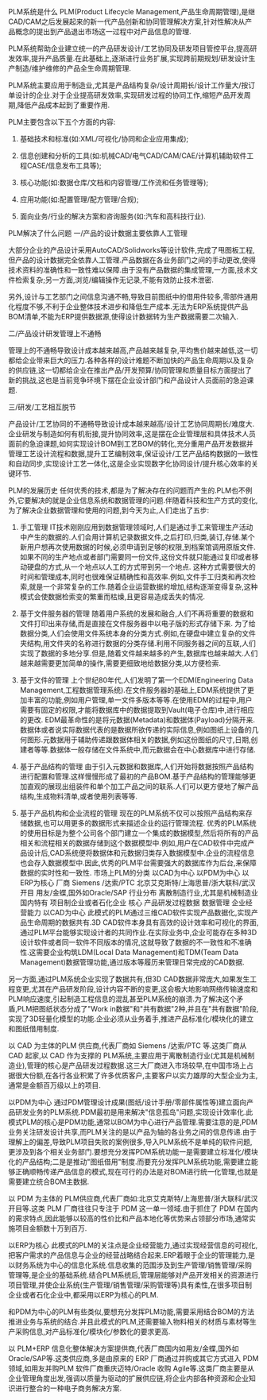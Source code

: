 PLM系统是什么
PLM(Product Lifecycle Management,产品生命周期管理),是继CAD/CAM之后发展起来的新一代产品创新和协同管理解决方案,针对性解决从产品概念的提出到产品退出市场这一过程中对产品信息的管理.

PLM系统帮助企业建立统一的产品研发设计/工艺协同及研发项目管控平台,提高研发效率,提升产品质量.在此基础上,逐渐进行业务扩展,实现跨前期规划/研发设计生产制造/维护维修的产品全生命周期管理.

PLM系统主要应用于制造业,尤其是产品结构复杂/设计周期长/设计工作量大/按订单设计的企业.对于企业提高研发效率,实现研发过程的协同工作,缩短产品开发周期,降低产品成本起到了重要作用.






PLM主要包含以下五个方面的内容:

1. 基础技术和标准(如:XML/可视化/协同和企业应用集成);

2. 信息创建和分析的工具(如:机械CAD/电气CAD/CAM/CAE/计算机辅助软件工程CASE/信息发布工具等);

3. 核心功能(如:数据仓库/文档和内容管理/工作流和任务管理等);

4. 应用功能(如:配置管理/配方管理/合规);

5. 面向业务/行业的解决方案和咨询服务(如:汽车和高科技行业).

PLM解决了什么问题
一/产品的设计数据主要依靠人工管理

大部分企业的产品设计采用AutoCAD/Solidworks等设计软件,完成了甩图板工程,但产品的设计数据完全依靠人工管理.产品数据在各业务部门之间的手动更改,使得技术资料的准确性和一致性难以保障.由于没有产品数据的集成管理,一方面,技术文件检索复杂;另一方面,浏览/编辑操作无记录,不能有效防止技术泄密.

另外,设计与工艺部门之间信息沟通不畅,导致目前图纸中的借用件较多,零部件通用化程度不够,不利于企业整体技术进步和降低生产成本.无法为ERP系统提供产品BOM清单,不能为ERP提供数据源,使得设计数据转为生产数据需要二次输入.

二/产品设计研发管理上不通畅

管理上的不通畅导致设计成本越来越高,产品越来越复杂,平均售价越来越低,这一切都给企业带来巨大的压力.各种各样的设计难题不断加快的产品生命周期以及复杂的供应链,这一切都给企业在推出产品/开发预算/协同管理和质量目标方面提出了新的挑战,这也是当前竞争环境下摆在企业设计部门和产品设计人员面前的急迫课题.

三/研发/工艺相互脱节

产品设计/工艺协同的不通畅导致设计成本越来越高/设计工艺协同周期长/难度大.企业研发与制造如何有机衔接,提升协同效率,这是摆在企业管理层和具体技术人员面前的急迫课题,如何实现设计BOM到工艺BOM的转化,充分重用产品开发数据并管理工艺设计流程和数据,提升工艺编制效率,保证设计/工艺产品结构数据的一致性和自动同步,实现设计工艺一体化,这是企业实现数字化协同设计/提升核心效率的关键环节.

PLM的发展历史
任何优秀的技术,都是为了解决存在的问题而产生的.PLM也不例外,它要解决的就是企业信息系统和数据管理的问题.伴随着科技和生产方式的变化,为了解决企业数据管理和使用的问题,到今天为止,人们走出了五步:

1. 手工管理
IT技术刚刚应用到数据管理领域时,人们是通过手工来管理生产活动中产生的数据的.人们会用计算机记录数据文件,之后打印,归类,装订,存储.某个新用户想再次使用数据的时候,必须申请到足够的权限,到档案馆调用原版文件.如果不同的生产地点或者部门需要同一份文件,这份文件就只能通过复印或者移动硬盘的方式,从一个地点以人工的方式带到另一个地点.
这种方式需要很大的时间和管理成本,同时也很难保证精确性和高效率.例如,文件手工归类和再次检索,就是一个非常复杂的工作.随着企业运营数据的增加,结构逐渐变得复杂,这种模式会使数据检索变的繁重而枯燥,且更容易造成丢失的情况.
2. 基于文件服务器的管理
随着用户系统的发展和融合,人们不再将重要的数据和文件打印出来存储,而是直接在文件服务器中以电子版的形式存储下来.
为了给数据分类,人们会使用文件系统本身的分类方式.例如,在硬盘中建立复杂的文件夹结构,用文件夹的名称进行数据的分类存储.利用不同服务器之间的互联,人们实现了数据的多地分享.但是,随着文件越来越多的产生,数据库也越来越大.人们越来越需要更加简单的操作,需要更细致地给数据分类,以方便检索.
3. 基于文件的管理
上个世纪80年代,人们发明了第一个EDM(Engineering Data Management,工程数据管理系统).在文件服务器的基础上,EDM系统提供了更加丰富的功能,例如用户管理,单一文件多版本等等.在使用EDM的过程中,用户需要有固定的权限,才能将数据库中的数据提取到Vault(电子仓库)中,进行相应的更改.
EDM最革命性的是将元数据(Metadata)和数据体(Payload)分隔开来.数据体或者说实际数据代表的是数据所欲传递的实际信息,例如图纸上设备的几何图形.元数据用于辅助传递跟数据体相关的数据,例如这份图纸的尺寸,日期,创建者等等.数据体一般存储在文件系统中,而元数据会在中心数据库中进行存储.





4. 基于产品结构的管理
由于引入元数据和数据库,人们开始将数据按照产品结构进行配置和管理.这样慢慢形成了最初的产品BOM.基于产品结构的管理能够更加直观的展现出组装件和单个加工产品之间的联系.人们可以更方便地了解产品结构,生成物料清单,或者使用列表等等.
5. 基于产品机构和企业流程的管理
现在的PLM系统不仅可以按照产品结构来存储数据,也可以用更多的数据形式来描述企业的运行管理流程.
优秀的PLM系统的使用目标是为整个公司各个部门建立一个集成的数据模型,然后将所有的产品相关和流程相关的数据存储到这个数据模型中.例如,用户在CAD软件中完成产品设计后,CAD系统便将数据体和元数据归类存入数据模型中.企业的流程信息也会存入数据模型中.因此,优秀的PLM平台需要强大的数据库作为后台,来保障数据的实时性和一致性.
市场上PLM的分类
以CAD为中心	以PDM为中心	以ERP为核心
厂商	Siemens /达索/PTC	北京艾克斯特/上海思普/浙大联科/武汉开目	用友/金蝶,国外如Oracle/SAP
行业分布	离散制造行业,尤其是机械制造业	国内特有	项目制企业或者石化企业
核心	产品研发过程数据	数据管理	企业经营能力
以CAD为中心
此模式的PLM通过三维CAD软件实现产品数据化,实现产品生命周期的数据共有.3D CAD软件本身具有高效的设计效率和可视化的界面,通过PLM平台能够实现设计者的共同作业.在实际业务中,企业可能存在多种3D设计软件或者同一软件不同版本的情况,这就导致了数据的不一致性和不准确性.这需要企业构筑LDM(Local Data Management)和TDM(Team Data Management)数据管理功能,通过版本等履历来管理日常完成的CAD数据.

另一方面,通过PLM系统企业实现了数据共有,但3D CAD数据非常庞大,如果发生工程变更,尤其在产品研发阶段,设计内容不断的变更,这会极大地影响网络传输速度和PLM响应速度,引起制造工程信息的混乱甚至PLM系统的崩溃.为了解决这个矛盾,PLM把图纸状态分成了"Work in数据"和"共有数据"2种,并且在"共有数据"阶段,实现了3D轻量化模型的功能.企业必须从业务着手,推进产品标准化/模块化的建立和图纸借用制度.

以 CAD 为主体的PLM 供应商,代表厂商如 Siemens /达索/PTC 等.这类厂商从CAD 起家,以 CAD 作为支撑的 PLM系统,主要应用于离散制造行业(尤其是机械制造业),管理的核心是产品研发过程数据.这三大厂商进入市场较早,在中国市场上占据很大份额,在各行各业积累了许多优质客户,主要客户以实力雄厚的大型企业为主,通常是金额百万级以上的项目.

以PDM为中心
通过PDM管理设计成果(图纸/设计手册/零部件属性等)建立面向产品研发业务的PLM系统.PDM最初是用来解决"信息孤岛"问题,实现设计效率化.此模式PLM的核心是PDM功能,通常以BOM为中心进行产品管理.需要注意的是,PDM业务关注研发设计共享,而PLM关注的是以产品为轴的各业务之间的信息传递.由于理解上的偏差,导致PLM项目失败的案例很多,导入PLM系统不是单纯的软件问题,更涉及到各个相关业务部门.要想充分发挥PDM系统功能一是需要建立标准化/模块化的产品结构;二是是推动"图纸借用"制度.而要充分发挥PLM系统功能,需要建立能够正确顺畅传递产品信息的模式,现在可行的办法是对BOM进行统一化管理,也就是需要建立统合BOM主数据.

以 PDM 为主体的 PLM供应商,代表厂商如:北京艾克斯特/上海思普/浙大联科/武汉开目等.这类 PLM 厂商往往只专注于 PDM 这一单一领域.由于抓住了 PDM 在国内的需求特点,因此能够以较高的性价比和产品本地化等优势来占领部分市场,通常实施项目金额数十万到百万.

以ERP为核心
此模式的PLM的关注点是企业经营能力,通过实现经营信息的可视化,把客户需求的产品信息与企业的经营战略结合起来.ERP着眼于企业的管理能力,是以财务系统为中心的信息化系统.信息收集的范围涉及到生产管理/销售管理/采购管理等,是企业的基础系统.结合PLM系统后,管理层能够对产品开发相关的资源进行项目管理,并使企业系统(生产管理/销售管理/采购管理等)具有柔性,在很多项目制企业或者石化企业中,都采用以ERP为核心的PLM.

和PDM为中心的PLM有些类似,要想充分发挥PLM功能,需要采用结合BOM的方法推进业务与系统的结合.并且此模式的PLM,还需要输入物料相关的材质与素材等生产采购信息,对产品标准化/模块化/参数化的要求更高.

以 PLM+ERP 信息化整体解决方案提供商,代表厂商国内如用友/金蝶,国外如Oracle/SAP等.这类供应商,多是由原来的 ERP 厂商通过并购或其它方式进入 PDM 领域,如用友并购PLM 软件厂商重庆迈特/Oracle 收购 Agile等.这类厂商主要是从企业管理角度出发,强调以质量为驱动的扩展供应链,将企业内部各种资源和企业知识进行整合的一种电子商务解决方案.

